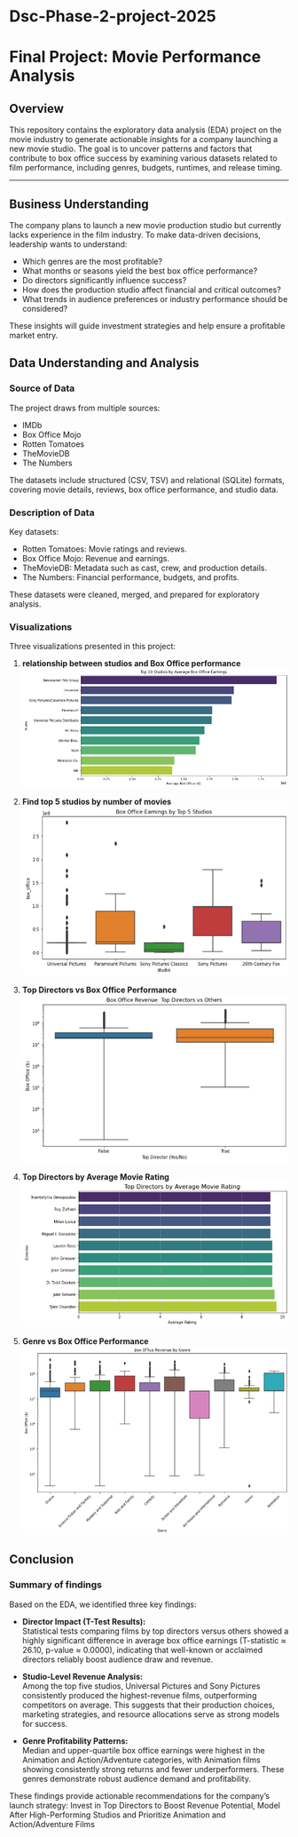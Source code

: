 # Dsc-Phase-2-project-2025
# Final Project: Movie Performance Analysis

## Overview

This repository contains the exploratory data analysis (EDA) project on the movie industry to generate actionable insights for a company launching a new movie studio. The goal is to uncover patterns and factors that contribute to box office success by examining various datasets related to film performance, including genres, budgets, runtimes, and release timing.

---

## Business Understanding

The company plans to launch a new movie production studio but currently lacks experience in the film industry. To make data-driven decisions, leadership wants to understand:

- Which genres are the most profitable?  
- What months or seasons yield the best box office performance?
- Do directors significantly influence success?
- How does the production studio affect financial and critical outcomes?
- What trends in audience preferences or industry performance should be considered?

These insights will guide investment strategies and help ensure a profitable market entry.


## Data Understanding and Analysis

### Source of Data

The project draws from multiple sources:
- IMDb  
- Box Office Mojo  
- Rotten Tomatoes  
- TheMovieDB  
- The Numbers  

The datasets include structured (CSV, TSV) and relational (SQLite) formats, covering movie details, reviews, box office performance, and studio data.

### Description of Data

Key datasets:
- Rotten Tomatoes: Movie ratings and reviews.
- Box Office Mojo: Revenue and earnings.
- TheMovieDB: Metadata such as cast, crew, and production details.
- The Numbers: Financial performance, budgets, and profits.

These datasets were cleaned, merged, and prepared for exploratory analysis.

### Visualizations

Three visualizations presented in this project:

1. **relationship between studios and Box Office performance**  
   !['Top 10 Studios by Average Box Office Earnings'](Images/img1.png)

2. **Find top 5 studios by number of movies**  
   !['Box Office Earnings by Top 5 Studios'](Images/img2.png)

3. **Top Directors vs Box Office Performance**  
   !['Box Office Revenue: Top Directors vs Others'](Images/img3.png)

4. **Top Directors by Average Movie Rating**  
   !['Top Directors by Average Movie Rating'](Images/img4.png)

5. **Genre vs Box Office Performance**  
   !['Box Office Revenue by Genre'](Images/img5.png)



## Conclusion

### Summary of findings

Based on the EDA, we identified three key findings:

- **Director Impact (T-Test Results):**  
  Statistical tests comparing films by top directors versus others showed a highly significant difference in average box office earnings (T-statistic ≈ 26.10, p-value ≈ 0.0000), indicating that well-known or acclaimed directors reliably boost audience draw and revenue.

- **Studio-Level Revenue Analysis:**  
  Among the top five studios, Universal Pictures and Sony Pictures consistently produced the highest-revenue films, outperforming competitors on average. This suggests that their production choices, marketing strategies, and resource allocations serve as strong models for success.

- **Genre Profitability Patterns:**  
  Median and upper-quartile box office earnings were highest in the Animation and Action/Adventure categories, with Animation films showing consistently strong returns and fewer underperformers. These genres demonstrate robust audience demand and profitability.

These findings provide actionable recommendations for the company’s launch strategy: Invest in Top Directors to Boost Revenue Potential,  Model After High-Performing Studios and Prioritize   Animation and Action/Adventure Films 
